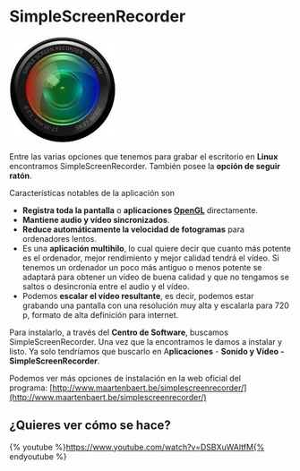 
# SimpleScreenRecorder

<img src="img/Simple.jpg" height="189" />

Entre las varias opciones que tenemos para grabar el escritorio en **Linux** encontramos SimpleScreenRecorder. También posee la **opción de seguir ratón**.

Características notables de la aplicación son

- **Registra toda la pantalla** o **aplicaciones [OpenGL](https://es.wikipedia.org/wiki/OpenGL)** directamente.
- **Mantiene audio y vídeo sincronizados**.
- **Reduce automáticamente la velocidad de fotogramas** para ordenadores lentos.
- Es una **aplicación multihilo**, lo cual quiere decir que cuanto más potente es el ordenador, mejor rendimiento y mejor calidad tendrá el vídeo. Si tenemos un ordenador un poco más antiguo o menos potente se adaptará para obtener un vídeo de buena calidad y que no tengamos se saltos o desincronía entre el audio y el vídeo.
- Podemos **escalar el vídeo resultante**, es decir, podemos estar grabando una pantalla con una resolución muy alta y escalarla para 720 p, formato de alta definición para internet.

Para instalarlo, a través del **Centro de Software**, buscamos SimpleScreenRecorder. Una vez que la encontramos le damos a instalar y listo. Ya solo tendríamos que buscarlo en A**plicaciones** - **Sonido y Vídeo - SimpleScreenRecorder**.

Podemos ver más opciones de instalación en la web oficial del programa: [http://www.maartenbaert.be/simplescreenrecorder/](http://www.maartenbaert.be/simplescreenrecorder/)



## ¿Quieres ver cómo se hace?

{% youtube %}https://www.youtube.com/watch?v=DSBXuWAltfM{% endyoutube %}
